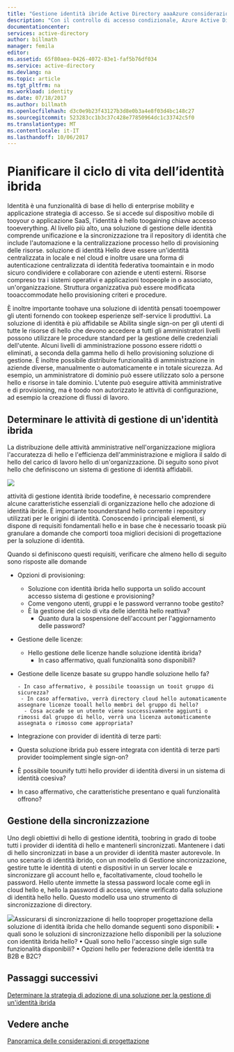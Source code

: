 ```yaml
---
title: "Gestione identità ibride Active Directory aaaAzure considerazioni di progettazione: determinare le attività di gestione identità ibride | Documenti Microsoft"
description: "Con il controllo di accesso condizionale, Azure Active Directory verifica specifiche condizioni hello selezionate per l'autenticazione utente hello e prima di consentire l'accesso toohello applicazione. Quando queste condizioni sono soddisfatte, l'utente di hello è autenticato e accesso toohello applicazione consentita."
documentationcenter: 
services: active-directory
author: billmath
manager: femila
editor: 
ms.assetid: 65f80aea-0426-4072-83e1-faf5b76df034
ms.service: active-directory
ms.devlang: na
ms.topic: article
ms.tgt_pltfrm: na
ms.workload: identity
ms.date: 07/18/2017
ms.author: billmath
ms.openlocfilehash: d3c0e9b23f43127b3d8e0b3a4e8f03d4bc148c27
ms.sourcegitcommit: 523283cc1b3c37c428e77850964dc1c33742c5f0
ms.translationtype: MT
ms.contentlocale: it-IT
ms.lasthandoff: 10/06/2017
---
```

# <a name="plan-for-hybrid-identity-lifecycle"></a>Pianificare il ciclo di vita dell’identità ibrida
Identità è una funzionalità di base di hello di enterprise mobility e applicazione strategia di accesso. Se si accede sul dispositivo mobile di tooyour o applicazione SaaS, l'identità è hello toogaining chiave accesso tooeverything. Al livello più alto, una soluzione di gestione delle identità comprende unificazione e la sincronizzazione tra il repository di identità che include l'automazione e la centralizzazione processo hello di provisioning delle risorse. soluzione di identità Hello deve essere un'identità centralizzata in locale e nel cloud e inoltre usare una forma di autenticazione centralizzata di identità federativa toomaintain e in modo sicuro condividere e collaborare con aziende e utenti esterni. Risorse compreso tra i sistemi operativi e applicazioni toopeople in o associato, un'organizzazione. Struttura organizzativa può essere modificata tooaccommodate hello provisioning criteri e procedure.

È inoltre importante toohave una soluzione di identità pensati tooempower gli utenti fornendo con tookeep esperienze self-service li produttivi. La soluzione di identità è più affidabile se Abilita single sign-on per gli utenti di tutte le risorse di hello che devono accedere a tutti gli amministratori livelli possono utilizzare le procedure standard per la gestione delle credenziali dell'utente. Alcuni livelli di amministrazione possono essere ridotti o eliminati, a seconda della gamma hello di hello provisioning soluzione di gestione. È inoltre possibile distribuire funzionalità di amministrazione in aziende diverse, manualmente o automaticamente e in totale sicurezza. Ad esempio, un amministratore di dominio può essere utilizzato solo a persone hello e risorse in tale dominio. L'utente può eseguire attività amministrative e di provisioning, ma è toodo non autorizzato le attività di configurazione, ad esempio la creazione di flussi di lavoro.

## <a name="determine-hybrid-identity-management-tasks"></a>Determinare le attività di gestione di un'identità ibrida
La distribuzione delle attività amministrative nell'organizzazione migliora l'accuratezza di hello e l'efficienza dell'amministrazione e migliora il saldo di hello del carico di lavoro hello di un'organizzazione. Di seguito sono pivot hello che definiscono un sistema di gestione di identità affidabili.

 ![](./media/hybrid-id-design-considerations/Identity_management_considerations.png)

attività di gestione identità ibride toodefine, è necessario comprendere alcune caratteristiche essenziali di organizzazione hello che adozione di identità ibride. È importante toounderstand hello corrente i repository utilizzati per le origini di identità. Conoscendo i principali elementi, si dispone di requisiti fondamentali hello e in base che è necessario tooask più granulare a domande che comporti tooa migliori decisioni di progettazione per la soluzione di identità.  

Quando si definiscono questi requisiti, verificare che almeno hello di seguito sono risposte alle domande

* Opzioni di provisioning: 
  
  * Soluzione con identità ibrida hello supporta un solido account accesso sistema di gestione e provisioning?
  * Come vengono utenti, gruppi e le password verranno toobe gestito?
  * È la gestione del ciclo di vita delle identità hello reattiva? 
    * Quanto dura la sospensione dell'account per l'aggiornamento delle password?
* Gestione delle licenze: 
  
  * Hello gestione delle licenze handle soluzione identità ibrida?
    * In caso affermativo, quali funzionalità sono disponibili?
* Gestione delle licenze basate su gruppo handle soluzione hello fa? 
  
      - In caso affermativo, è possibile tooassign un tooit gruppo di sicurezza? 
       - In caso affermativo, verrà directory cloud hello automaticamente assegnare licenze tooall hello membri del gruppo di hello? 
        - Cosa accade se un utente viene successivamente aggiunti o rimossi dal gruppo di hello, verrà una licenza automaticamente assegnata o rimosso come appropriata? 
* Integrazione con provider di identità di terze parti:
* Questa soluzione ibrida può essere integrata con identità di terze parti provider tooimplement single sign-on?
* È possibile toounify tutti hello provider di identità diversi in un sistema di identità coesiva?
* In caso affermativo, che caratteristiche presentano e quali funzionalità offrono?

## <a name="synchronization-management"></a>Gestione della sincronizzazione
Uno degli obiettivi di hello di gestione identità, toobring in grado di toobe tutti i provider di identità di hello e mantenerli sincronizzati. Mantenere i dati di hello sincronizzati in base a un provider di identità master autorevole. In uno scenario di identità ibrido, con un modello di Gestione sincronizzazione, gestire tutte le identità di utenti e dispositivi in un server locale e sincronizzare gli account hello e, facoltativamente, cloud toohello le password. Hello utente immette la stessa password locale come egli in cloud hello e, hello la password di accesso, viene verificato dalla soluzione di identità hello hello. Questo modello usa uno strumento di sincronizzazione di directory.

![](./media/hybrid-id-design-considerations/Directory_synchronization.png)Assicurarsi di sincronizzazione di hello tooproper progettazione della soluzione di identità ibrida che hello domande seguenti sono disponibili: • quali sono le soluzioni di sincronizzazione hello disponibili per la soluzione con identità ibrida hello?
• Quali sono hello l'accesso single sign sulle funzionalità disponibili?
• Opzioni hello per federazione delle identità tra B2B e B2C?

## <a name="next-steps"></a>Passaggi successivi
[Determinare la strategia di adozione di una soluzione per la gestione di un'identità ibrida](active-directory-hybrid-identity-design-considerations-lifecycle-adoption-strategy.md)

## <a name="see-also"></a>Vedere anche
[Panoramica delle considerazioni di progettazione](active-directory-hybrid-identity-design-considerations-overview.md)

